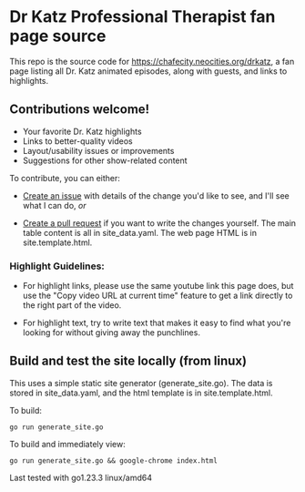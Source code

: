 # Dr Katz Professional Therapist fan page source

This repo is the source code for https://chafecity.neocities.org/drkatz, a fan page
listing all Dr. Katz animated episodes, along with guests, and links to highlights.

## Contributions welcome!

* Your favorite Dr. Katz highlights
* Links to better-quality videos
* Layout/usability issues or improvements
* Suggestions for other show-related content

To contribute, you can either:

* [Create an issue](https://github.com/hersh/drkatz/issues/new) with details of the change
  you'd like to see, and I'll see what I can do, *or*

* [Create a pull request](https://github.com/hersh/drkatz/compare) if you want to write the
  changes yourself. The main table content is all in site_data.yaml. The web page HTML is in
  site.template.html.

### Highlight Guidelines:

* For highlight links, please use the same youtube link this page does, but use the "Copy
  video URL at current time" feature to get a link directly to the right part of the video.

* For highlight text, try to write text that makes it easy to find what you're looking for
  without giving away the punchlines.

## Build and test the site locally (from linux)

This uses a simple static site generator (generate_site.go). The data is stored in
site_data.yaml, and the html template is in site.template.html.

To build:

    go run generate_site.go

To build and immediately view:

    go run generate_site.go && google-chrome index.html

Last tested with go1.23.3 linux/amd64
